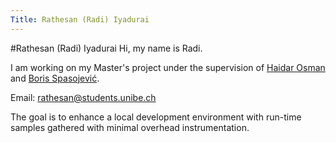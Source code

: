 ```yaml
---
Title: Rathesan (Radi) Iyadurai
---
```

#Rathesan (Radi) Iyadurai
Hi, my name is Radi.

I am working on my Master's project under the supervision of [Haidar Osman](%base_url%/staff/Osman) and [Boris Spasojević](%base_url%/staff/Boris-Spasojevic).

Email: <a href="mailto:rathesan@students.unibe.ch">rathesan@students.unibe.ch</a>


The goal is to enhance a local development environment with run-time samples gathered with minimal overhead instrumentation.
